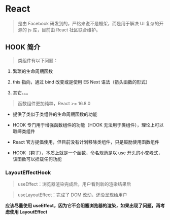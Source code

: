 # React

> 是由 Facebook 研发到的，严格来说不是框架，而是用于解决 UI 复杂的开源的 js 库，目前由 React 社区联合维护。

## HOOK 简介

> 类组件有以下问题：

1. 繁琐的生命周期函数

2. this 指向，通过 bind 改变或是使用 ES Next 语法（箭头函数的形式）

3. 其它。。。

> 函数组件更加纯粹，React >= 16.8.0

- 提供了类似于类组件的生命周期函数的功能

- HOOK 专门用于增强函数组件的功能（HOOK 无法用于类组件），理论上可以取缔类组件

- React 官方提倡使用，但目前没有计划移除类组件，只是鼓励使用函数组件

- HOOK（钩子），本质上就是一个函数，命名规范是以 use 开头的小驼峰式，该函数可以挂载任何功能

### LayoutEffectHook

> useEffect：浏览器渲染完成后，用户看到新的渲染结果后

> useLayoutEffect：完成了 DOM 改动，还没呈现给用户

**应该尽量使用 useEffect，因为它不会阻塞浏览器的渲染，如果出现了问题，再考虑使用 LayoutEffect**
